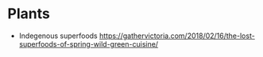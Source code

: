 # Plants
 * Indegenous superfoods https://gathervictoria.com/2018/02/16/the-lost-superfoods-of-spring-wild-green-cuisine/
